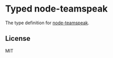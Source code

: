 # Typed node-teamspeak

The type definition for [node-teamspeak](https://github.com/gwTumm/node-teamspeak).

## License

MIT
